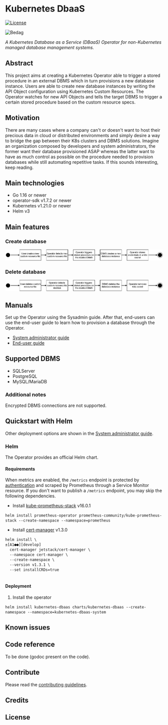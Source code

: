 # Kubernetes DbaaS
[![License](https://img.shields.io/badge/License-Apache%202.0-blue.svg)](https://opensource.org/licenses/Apache-2.0)

![Bedag](https://www.bedag.ch/wGlobal/wGlobal/layout/images/logo.svg)

*A Kubernetes Database as a Service (DBaaS) Operator for non-Kubernetes managed database management systems.*

## Abstract

This project aims at creating a Kubernetes Operator able to trigger a stored procedure in an external DBMS which in turn provisions a new database instance.
Users are able to create new database instances by writing the API Object configuration using Kubernetes Custom Resources.
The Operator watches for new API Objects and tells the target DBMS to trigger a certain stored procedure based on the custom resource specs.

## Motivation

There are many cases where a company can't or doesn't want to host their precious data in cloud or distributed environments and simply desire a way to bridge the gap between their K8s clusters and DBMS solutions. Imagine an organization composed by developers and system administrators, the former want their database provisioned ASAP whereas the latter want to have as much control as possible on the procedure needed to provision databases while still automating repetitive tasks. If this sounds interesting, keep reading.

## Main technologies

- Go 1.16 or newer
- operator-sdk v1.7.2 or newer 
- Kubernetes v1.21.0 or newer
- Helm v3

## Main features

### Create database 

![k8s_dbaas_bedag_create](docs/resources/k8s_dbaas_bedag_create.png)

### Delete database

![k8s_dbaas_bedag_delete](docs/resources/k8s_dbaas_bedag_delete.png)

## Manuals

Set up the Operator using the Sysadmin guide. After that, end-users can use the end-user guide to learn how to provision a database through the Operator. 

- [System administrator guide](docs/sysadmin_guide.md)
- [End-user guide](docs/enduser_guide.md)

## Supported DBMS

- SQLServer
- PostgreSQL
- MySQL/MariaDB

### Additional notes

Encrypted DBMS connections are not supported.

## Quickstart with Helm
Other deployment options are shown in the [System administrator guide]().
### Helm
The Operator provides an official Helm chart.
#### Requirements
When metrics are enabled, the `/metrics` endpoint is protected by [authentication](https://github.com/brancz/kube-rbac-proxy) and scraped by Prometheus through a Service Monitor resource.
If you don't want to publish a `/metrics` endpoint, you may skip the following dependencies. 

- Install [kube-prometheus-stack](https://artifacthub.io/packages/helm/prometheus-community/kube-prometheus-stack) v16.0.1
```
helm install prometheus-operator prometheus-community/kube-prometheus-stack --create-namespace --namespace=prometheus
```
- Install [cert-manager](https://artifacthub.io/packages/helm/cert-manager/cert-manager) v1.3.0
```
helm install \                                                                                                                                                                                                                                                                                                                                                                                                                       ±[A1●●][develop]
  cert-manager jetstack/cert-manager \
  --namespace cert-manager \
  --create-namespace \
  --version v1.3.1 \
  --set installCRDs=true
  
```
#### Deployment
1. Install the operator
```
helm install kubernetes-dbaas charts/kubernetes-dbaas --create-namespace --namespace=kubernetes-dbaas-system
```

## Known issues

## Code reference

To be done (godoc present on the code).

## Contribute

Please read the [contributing guidelines](docs/contributing.md). 

## Credits

## License
